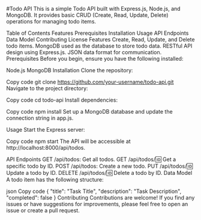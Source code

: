 #Todo API
This is a simple Todo API built with Express.js, Node.js, and MongoDB. It provides basic CRUD (Create, Read, Update, Delete) operations for managing todo items.

Table of Contents
Features
Prerequisites
Installation
Usage
API Endpoints
Data Model
Contributing
License
Features
Create, Read, Update, and Delete todo items.
MongoDB used as the database to store todo data.
RESTful API design using Express.js.
JSON data format for communication.
Prerequisites
Before you begin, ensure you have the following installed:

Node.js
MongoDB
Installation
Clone the repository:

Copy code
git clone https://github.com/your-username/todo-api.git
Navigate to the project directory:

Copy code
cd todo-api
Install dependencies:

Copy code
npm install
Set up a MongoDB database and update the connection string in app.js.

Usage
Start the Express server:

Copy code
npm start
The API will be accessible at http://localhost:8000/api/todos.

API Endpoints
GET /api/todos: Get all todos.
GET /api/todos/:id: Get a specific todo by ID.
POST /api/todos: Create a new todo.
PUT /api/todos/:id: Update a todo by ID.
DELETE /api/todos/:id: Delete a todo by ID.
Data Model
A todo item has the following structure:

json
Copy code
{
  "title": "Task Title",
  "description": "Task Description",
  "completed": false
}
Contributing
Contributions are welcome! If you find any issues or have suggestions for improvements, please feel free to open an issue or create a pull request.
